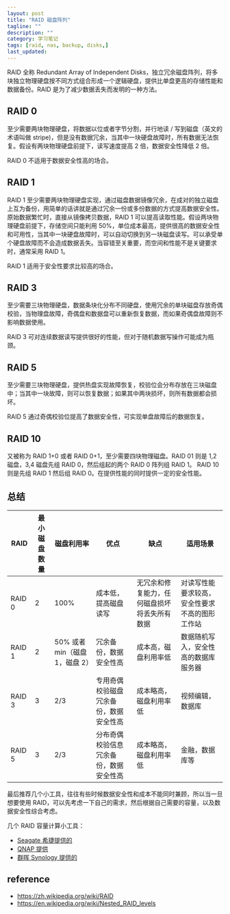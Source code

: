 ```yaml
---
layout: post
title: "RAID 磁盘阵列"
tagline: ""
description: ""
category: 学习笔记
tags: [raid, nas, backup, disks,]
last_updated:
---
```


RAID 全称 Redundant Array of Independent Disks，独立冗余磁盘阵列，将多块独立物理硬盘按不同方式组合形成一个逻辑硬盘，提供比单盘更高的存储性能和数据备份。RAID 是为了减少数据丢失而发明的一种方法。


## RAID 0
至少需要两块物理硬盘，将数据以位或者字节分割，并行地读 / 写到磁盘（英文的术语叫做 stripe)，但是没有数据冗余，当其中一块硬盘故障时，所有数据无法恢复。假设有两块物理硬盘前提下，读写速度提高 2 倍，数据安全性降低 2 倍。

RAID 0 不适用于数据安全性高的场合。

## RAID 1
RAID 1 至少需要两块物理硬盘实现，通过磁盘数据镜像冗余，在成对的独立磁盘上互为备份，用简单的话讲就是通过冗余一份或多份数据的方式提高数据安全性。原始数据繁忙时，直接从镜像拷贝数据，RAID 1 可以提高读取性能。假设两块物理硬盘前提下，存储空间只能利用 50%，单位成本最高，提供很高的数据安全性和可用性，当其中一块硬盘故障时，可以自动切换到另一块磁盘读写。可以承受单个硬盘故障而不会造成数据丢失。当容错至关重要，而空间和性能不是关键要求时，通常采用 RAID 1。

RAID 1 适用于安全性要求比较高的场合。

## RAID 3
至少需要三块物理硬盘，数据条块化分布不同硬盘，使用冗余的单块磁盘存放奇偶校验，当物理盘故障，奇偶盘和数据盘可以重新恢复数据，而如果奇偶盘故障则不影响数据使用。

RAID 3 可对连续数据读写提供很好的性能，但对于随机数据写操作可能成为瓶颈。

## RAID 5
至少需要三块物理硬盘，提供热盘实现故障恢复，校验位会分布存放在三块磁盘中；当其中一块故障，则可以恢复数据；如果其中两块损坏，则所有数据都会损坏。

RAID 5 通过奇偶校验位提高了数据安全性，可实现单盘故障后的数据恢复。

## RAID 10
又被称为 RAID 1+0 或者 RAID 0+1，至少需要四块物理磁盘。RAID 01 则是 1,2 磁盘，3,4 磁盘先组 RAID 0，然后组起的两个 RAID 0 阵列组 RAID 1。 RAID 10 则是先组 RAID 1 然后组 RAID 0。在提供性能的同时提供一定的安全性能。

## 总结

RAID        | 最小磁盘数量              | 磁盘利用率            | 优点                      | 缺点                      | 适用场景
------------|---------------------------|-----------------------|---------------------------|---------------------------|--------------------------
RAID 0      | 2                         | 100%                  | 成本低，提高磁盘读写      | 无冗余和修复能力，任何磁盘损坏将丢失所有数据      | 对读写性能要求较高，安全性要求不高的图形工作站
RAID 1      | 2                         | 50% 或者 min（磁盘 1，磁盘 2）| 冗余备份，数据安全性高         | 成本高，磁盘利用率低 | 数据随机写入，安全性高的数据库服务器
RAID 3      | 3                         | 2/3                   | 专用奇偶校验磁盘冗余备份，数据安全性高 | 成本略高，磁盘利用率低 | 视频编辑，数据库
RAID 5      | 3                         | 2/3                   | 分布奇偶校验信息冗余备份，数据安全性高 | 成本略高，磁盘利用率低 | 金融，数据库等

最后推荐几个小工具，往往有些时候数据安全性和成本不能同时兼顾，所以当一旦想要使用 RAID，可以先考虑一下自己的需求，然后根据自己需要的容量，以及数据安全性综合考虑。

几个 RAID 容量计算小工具：

- [Seagate 希捷提供的](https://www.seagate.com/cn/zh/internal-hard-drives/raid-calculator/)
- [QNAP 提供](https://www.qnap.com/zh-cn/selector/raid-selector)
- [群晖 Synology 提供的](https://www.synology.cn/zh-cn/support/RAID_calculator)

## reference

- <https://zh.wikipedia.org/wiki/RAID>
- <https://en.wikipedia.org/wiki/Nested_RAID_levels>
